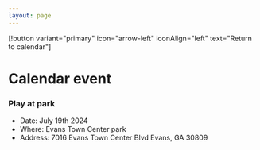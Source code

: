 ```yaml
---
layout: page
---
```


[!button variant="primary" icon="arrow-left" iconAlign="left" text="Return to calendar"]

# Calendar event

### Play at park

- Date: July 19th 2024
- Where: Evans Town Center park
- Address: 7016 Evans Town Center Blvd Evans, GA 30809